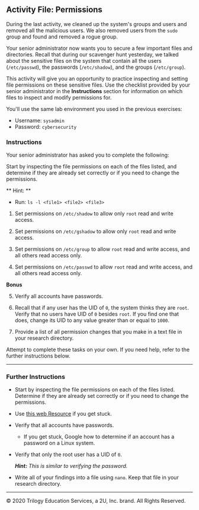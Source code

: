 ## Activity File: Permissions

During the last activity, we cleaned up the system's groups and users and removed all the malicious users. We also removed users from the `sudo` group and found and removed a rogue group.

Your senior administrator now wants you to secure a few important files and directories. Recall that during our scavenger hunt yesterday, we talked about the sensitive files on the system that contain all the users (`/etc/passwd`), the passwords (`/etc/shadow`), and the groups (`/etc/group`).

This activity will give you an opportunity to practice inspecting and setting file permissions on these sensitive files. Use the checklist provided by your senior administrator in the **Instructions** section for information on which files to inspect and modify permissions for.

You'll use the same lab environment you used in the previous exercises:
- Username: `sysadmin` 
- Password: `cybersecurity`

### Instructions

Your senior administrator has asked you to complete the following:

Start by inspecting the file permissions on each of the files listed, and determine if they are already set correctly or if you need to change the permissions.

** Hint: **
  - Run: `ls -l <file1> <file2> <file3>`

1.  Set permissions on `/etc/shadow` to allow only `root` read and write access.

2.  Set permissions on `/etc/gshadow` to allow only `root` read and write access.

3.  Set permissions on `/etc/group` to allow `root` read and write access, and all others read access only.

4.  Set permissions on `/etc/passwd` to allow `root` read and write access, and all others read access only.

**Bonus**

5. Verify all accounts have passwords.

6. Recall that if any user has the UID of `0`, the system thinks they are `root`. Verify that no users have UID of `0` besides `root`. If you find one that does, change its UID to any value greater than or equal to `1000`.

7. Provide a list of all permission changes that you make in a text file in your research directory.

Attempt to complete these tasks on your own. If you need help, refer to the further instructions below.

---

### Further Instructions

- Start by inspecting the file permissions on each of the files listed. Determine if they are already set correctly or if you need to change the permissions.

- Use [this web Resource](https://askubuntu.com/questions/518259/understanding-chmod-symbolic-notation-and-use-of-octal) if you get stuck.

- Verify that all accounts have passwords. 
    - If you get stuck, Google how to determine if an account has a password on a Linux system.

- Verify that only the root user has a UID of `0`. 
  
   _**Hint:** This is similar to verifying the password._

- Write all of your findings into a file using `nano`. Keep that file in your research directory.

---

© 2020 Trilogy Education Services, a 2U, Inc. brand. All Rights Reserved.

